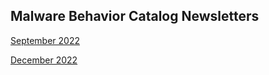 ## <a name="faq"></a>Malware Behavior Catalog Newsletters ##

<a href="./09092022.md">September 2022</a>

<a href="./12152022.mb">December 2022</a>